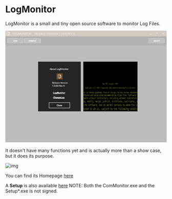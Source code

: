 # LogMonitor
LogMonitor is a small and tiny open source software to monitor Log Files.

![img](https://github.com/uhwgmxorg/LogMonitor/blob/master/Doc/logmon010.jpg)

It doesn't have many functions yet and is actually more than a show case, but it does its purpose.

![img](https://github.com/uhwgmxorg/ComMonitor/blob/master/Doc/logmon014.jpg)

You can find its Homepage [here](http://uhwgmxorg.com/LogMonitor/)

A **Setup** is also available [here](http://uhwgmxorg.com/Setup_LogMonitor_1_3_0_0.zip?dl=0) NOTE: Both the ComMonitor.exe and the Setup*.exe is not signed.
